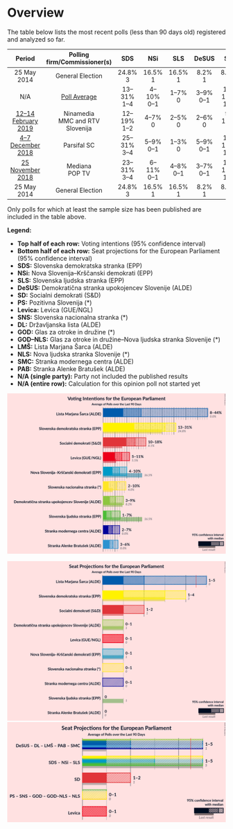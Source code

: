 # Overview

The table below lists the most recent polls (less than 90 days old) registered and analyzed so far.

| Period     | Polling firm/Commissioner(s) | SDS | NSi | SLS | DeSUS | SD | PS | Levica | SNS | DL | GOD | GOD–NLS | LMŠ | NLS | SMC | PAB |
|:----------:|:----------------------------:|:--:|:--:|:--:|:--:|:--:|:--:|:--:|:--:|:--:|:--:|:--:|:--:|:--:|:--:|:--:|
| 25 May 2014 | General Election | 24.8% <br> 3 | 16.5% <br> 1 | 16.5% <br> 1 | 8.2% <br> 1 | 8.1% <br> 1 | 6.6% <br> 0 | 5.5% <br> 0 | 4.0% <br> 0 | 1.1% <br> 0 | 0.0% <br> 0 | 0.0% <br> 0 | 0.0% <br> 0 | 0.0% <br> 0 | 0.0% <br> 0 | 0.0% <br> 0 |
| N/A | [Poll Average](average.html) | 13–31% <br> 1–4 | 4–10% <br> 0–1 | 1–7% <br> 0 | 3–9% <br> 0–1 | 10–18% <br> 1–2 | N/A <br> N/A | 5–11% <br> 0–1 | 2–10% <br> 0–1 | N/A <br> N/A | N/A <br> N/A | N/A <br> N/A | 8–44% <br> 1–5 | N/A <br> N/A | 2–7% <br> 0–1 | 3–6% <br> 0 |
| [12–14 February 2019](2019-02-14-Ninamedia.html) | Ninamedia <br> MMC and RTV Slovenija | 12–19% <br> 1–2 | 4–7% <br> 0 | 2–5% <br> 0 | 2–6% <br> 0 | 9–15% <br> 1 | N/A <br> N/A | 6–11% <br> 0–1 | 2–5% <br> 0 | N/A <br> N/A | N/A <br> N/A | N/A <br> N/A | 37–45% <br> 4–5 | N/A <br> N/A | 2–6% <br> 0 | 2–6% <br> 0 |
| [4–7 December 2018](2018-12-07-ParsifalSC.html) | Parsifal SC | 25–31% <br> 3–4 | 5–9% <br> 0–1 | 1–3% <br> 0 | 5–9% <br> 0–1 | 14–19% <br> 1–2 | N/A <br> N/A | 5–8% <br> 0–1 | 6–10% <br> 0–1 | N/A <br> N/A | N/A <br> N/A | N/A <br> N/A | 14–19% <br> 1–2 | N/A <br> N/A | 2–4% <br> 0 | 3–6% <br> 0 |
| [25 November 2018](2018-11-25-Mediana.html) | Mediana <br> POP TV | 23–31% <br> 3–4 | 6–11% <br> 0–1 | 4–8% <br> 0–1 | 3–7% <br> 0–1 | 10–16% <br> 1–2 | N/A <br> N/A | 7–12% <br> 0–1 | 4–8% <br> 0–1 | N/A <br> N/A | N/A <br> N/A | N/A <br> N/A | 8–13% <br> 1 | N/A <br> N/A | 4–8% <br> 0–1 | 3–7% <br> 0 |
| 25 May 2014 | General Election | 24.8% <br> 3 | 16.5% <br> 1 | 16.5% <br> 1 | 8.2% <br> 1 | 8.1% <br> 1 | 6.6% <br> 0 | 5.5% <br> 0 | 4.0% <br> 0 | 1.1% <br> 0 | 0.0% <br> 0 | 0.0% <br> 0 | 0.0% <br> 0 | 0.0% <br> 0 | 0.0% <br> 0 | 0.0% <br> 0 |

Only polls for which at least the sample size has been published are included in the table above.

**Legend:**
+ **Top half of each row:** Voting intentions (95% confidence interval)
+ **Bottom half of each row:** Seat projections for the European Parliament (95% confidence interval)
+ **SDS:** Slovenska demokratska stranka (EPP)
+ **NSi:** Nova Slovenija–Krščanski demokrati (EPP)
+ **SLS:** Slovenska ljudska stranka (EPP)
+ **DeSUS:** Demokratična stranka upokojencev Slovenije (ALDE)
+ **SD:** Socialni demokrati (S&D)
+ **PS:** Pozitivna Slovenija (*)
+ **Levica:** Levica (GUE/NGL)
+ **SNS:** Slovenska nacionalna stranka (*)
+ **DL:** Državljanska lista (ALDE)
+ **GOD:** Glas za otroke in družine (*)
+ **GOD–NLS:** Glas za otroke in družine–Nova ljudska stranka Slovenije (*)
+ **LMŠ:** Lista Marjana Šarca (ALDE)
+ **NLS:** Nova ljudska stranka Slovenije (*)
+ **SMC:** Stranka modernega centra (ALDE)
+ **PAB:** Stranka Alenke Bratušek (ALDE)
+ **N/A (single party):** Party not included the published results
+ **N/A (entire row):** Calculation for this opinion poll not started yet


![Graph with voting intentions not yet produced](average.png "Voting Intentions")

![Graph with seats not yet produced](average-seats.png "Seats")
![Graph with coalitions seats not yet produced](average-coalitions-seats.png "Coalitions Seats")
